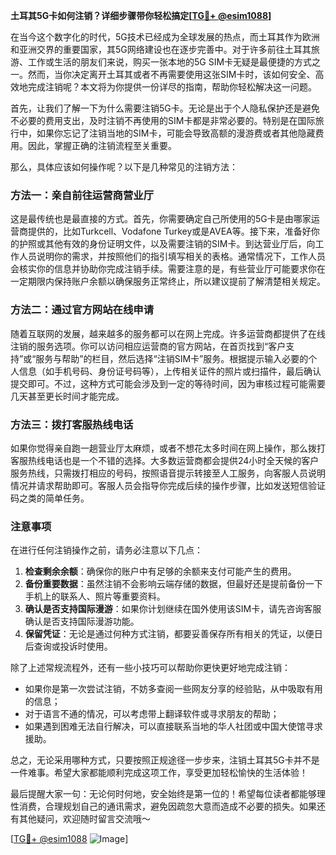 **土耳其5G卡如何注销？详细步骤带你轻松搞定[[TG💪+ @esim1088](https://t.me/s/esim1088)]**

在当今这个数字化的时代，5G技术已经成为全球发展的热点，而土耳其作为欧洲和亚洲交界的重要国家，其5G网络建设也在逐步完善中。对于许多前往土耳其旅游、工作或生活的朋友们来说，购买一张本地的5G SIM卡无疑是最便捷的方式之一。然而，当你决定离开土耳其或者不再需要使用这张SIM卡时，该如何安全、高效地完成注销呢？本文将为你提供一份详尽的指南，帮助你轻松解决这一问题。

首先，让我们了解一下为什么需要注销5G卡。无论是出于个人隐私保护还是避免不必要的费用支出，及时注销不再使用的SIM卡都是非常必要的。特别是在国际旅行中，如果你忘记了注销当地的SIM卡，可能会导致高额的漫游费或者其他隐藏费用。因此，掌握正确的注销流程至关重要。

那么，具体应该如何操作呢？以下是几种常见的注销方法：

### 方法一：亲自前往运营商营业厅

这是最传统也是最直接的方式。首先，你需要确定自己所使用的5G卡是由哪家运营商提供的，比如Turkcell、Vodafone Turkey或是AVEA等。接下来，准备好你的护照或其他有效的身份证明文件，以及需要注销的SIM卡。到达营业厅后，向工作人员说明你的需求，并按照他们的指引填写相关的表格。通常情况下，工作人员会核实你的信息并协助你完成注销手续。需要注意的是，有些营业厅可能要求你在一定期限内保持账户余额以确保服务正常终止，所以建议提前了解清楚相关规定。

### 方法二：通过官方网站在线申请

随着互联网的发展，越来越多的服务都可以在网上完成。许多运营商都提供了在线注销的服务选项。你可以访问相应运营商的官方网站，在首页找到“客户支持”或“服务与帮助”的栏目，然后选择“注销SIM卡”服务。根据提示输入必要的个人信息（如手机号码、身份证号码等），上传相关证件的照片或扫描件，最后确认提交即可。不过，这种方式可能会涉及到一定的等待时间，因为审核过程可能需要几天甚至更长时间才能完成。

### 方法三：拨打客服热线电话

如果你觉得亲自跑一趟营业厅太麻烦，或者不想花太多时间在网上操作，那么拨打客服热线电话也是一个不错的选择。大多数运营商都会提供24小时全天候的客户服务热线，只需拨打相应的号码，按照语音提示转接至人工服务，向客服人员说明情况并请求帮助即可。客服人员会指导你完成后续的操作步骤，比如发送短信验证码之类的简单任务。

### 注意事项

在进行任何注销操作之前，请务必注意以下几点：

1. **检查剩余余额**：确保你的账户中有足够的余额来支付可能产生的费用。
2. **备份重要数据**：虽然注销不会影响云端存储的数据，但最好还是提前备份一下手机上的联系人、照片等重要资料。
3. **确认是否支持国际漫游**：如果你计划继续在国外使用该SIM卡，请先咨询客服确认是否支持国际漫游功能。
4. **保留凭证**：无论是通过何种方式注销，都要妥善保存所有相关的凭证，以便日后查询或投诉时使用。

除了上述常规流程外，还有一些小技巧可以帮助你更快更好地完成注销：

- 如果你是第一次尝试注销，不妨多查阅一些网友分享的经验贴，从中吸取有用的信息；
- 对于语言不通的情况，可以考虑带上翻译软件或寻求朋友的帮助；
- 如果遇到困难无法自行解决，可以直接联系当地的华人社团或中国大使馆寻求援助。

总之，无论采用哪种方式，只要按照正规途径一步步来，注销土耳其5G卡并不是一件难事。希望大家都能顺利完成这项工作，享受更加轻松愉快的生活体验！

最后提醒大家一句：无论何时何地，安全始终是第一位的！希望每位读者都能够理性消费，合理规划自己的通讯需求，避免因疏忽大意而造成不必要的损失。如果还有其他疑问，欢迎随时留言交流哦～

[[TG💪+ @esim1088](https://t.me/s/esim1088) ![Image](https://i.postimg.cc/4NQfJmqS/Snipaste-2025-05-13-00-14-12.png)]